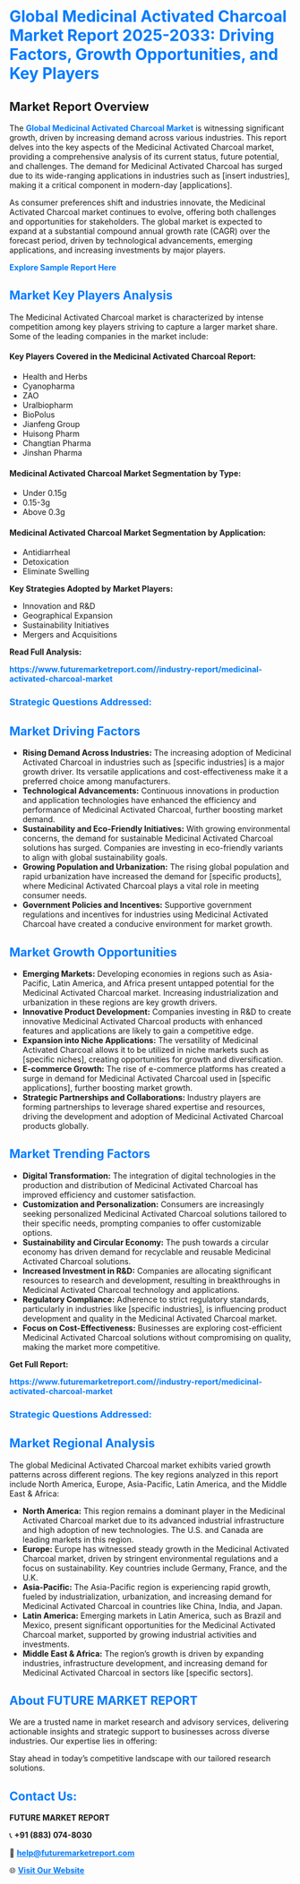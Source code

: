 <h1 style="color: #007BFF;">Global Medicinal Activated Charcoal Market Report 2025-2033: Driving Factors, Growth Opportunities, and Key Players</h1>

<section id="overview">
<h2>Market Report Overview</h2>
<p>The <a href="https://www.futuremarketreport.com//industry-report/medicinal-activated-charcoal-market" style="color: #007BFF; text-decoration: none;"><strong>Global Medicinal Activated Charcoal Market</strong></a> is witnessing significant growth, driven by increasing demand across various industries. This report delves into the key aspects of the Medicinal Activated Charcoal market, providing a comprehensive analysis of its current status, future potential, and challenges. The demand for Medicinal Activated Charcoal has surged due to its wide-ranging applications in industries such as [insert industries], making it a critical component in modern-day [applications].</p>
<p>As consumer preferences shift and industries innovate, the Medicinal Activated Charcoal market continues to evolve, offering both challenges and opportunities for stakeholders. The global market is expected to expand at a substantial compound annual growth rate (CAGR) over the forecast period, driven by technological advancements, emerging applications, and increasing investments by major players.</p>
</section>

<section id="overview">
<p><a href="https://www.futuremarketreport.com//request-sample/reportId=52230" style="color: #007BFF; text-decoration: none;"><strong>Explore Sample Report Here</strong></a></p>
</section>

<section id="key-players">
<h2 style="color: #007BFF;">Market Key Players Analysis</h2>
<p>The Medicinal Activated Charcoal market is characterized by intense competition among key players striving to capture a larger market share. Some of the leading companies in the market include:</p>
<h4>Key Players Covered in the Medicinal Activated Charcoal Report:</h4>
<ul><li>Health and Herbs</li><li>Cyanopharma</li><li>ZAO</li><li>Uralbiopharm</li><li>BioPolus</li><li>Jianfeng Group</li><li>Huisong Pharm</li><li>Changtian Pharma</li><li>Jinshan Pharma</li></ul>
<h4>Medicinal Activated Charcoal Market Segmentation by Type:</h4>
<ul><li>Under 0.15g</li><li>0.15-3g</li><li>Above 0.3g</li></ul>

<h4>Medicinal Activated Charcoal Market Segmentation by Application:</h4>
<ul><li>Antidiarrheal</li><li>Detoxication</li><li>Eliminate Swelling</li></ul>
<p><strong>Key Strategies Adopted by Market Players:</strong></p>
<ul>
<li>Innovation and R&D</li>
<li>Geographical Expansion</li>
<li>Sustainability Initiatives</li>
<li>Mergers and Acquisitions</li>
</ul>
</section>

<section>
<p><strong>Read Full Analysis: </strong></p><a href="https://www.futuremarketreport.com//industry-report/medicinal-activated-charcoal-market" style="color: #007BFF; text-decoration: none;"><strong>https://www.futuremarketreport.com//industry-report/medicinal-activated-charcoal-market</strong></a>
<h3 style="color: #007BFF;">Strategic Questions Addressed:</h3>
</section>

<section id="driving-factors">
<h2 style="color: #007BFF;">Market Driving Factors</h2>
<ul>
<li><strong>Rising Demand Across Industries:</strong> The increasing adoption of Medicinal Activated Charcoal in industries such as [specific industries] is a major growth driver. Its versatile applications and cost-effectiveness make it a preferred choice among manufacturers.</li>
<li><strong>Technological Advancements:</strong> Continuous innovations in production and application technologies have enhanced the efficiency and performance of Medicinal Activated Charcoal, further boosting market demand.</li>
<li><strong>Sustainability and Eco-Friendly Initiatives:</strong> With growing environmental concerns, the demand for sustainable Medicinal Activated Charcoal solutions has surged. Companies are investing in eco-friendly variants to align with global sustainability goals.</li>
<li><strong>Growing Population and Urbanization:</strong> The rising global population and rapid urbanization have increased the demand for [specific products], where Medicinal Activated Charcoal plays a vital role in meeting consumer needs.</li>
<li><strong>Government Policies and Incentives:</strong> Supportive government regulations and incentives for industries using Medicinal Activated Charcoal have created a conducive environment for market growth.</li>
</ul>
</section>

<section id="growth-opportunities">
<h2 style="color: #007BFF;">Market Growth Opportunities</h2>
<ul>
<li><strong>Emerging Markets:</strong> Developing economies in regions such as Asia-Pacific, Latin America, and Africa present untapped potential for the Medicinal Activated Charcoal market. Increasing industrialization and urbanization in these regions are key growth drivers.</li>
<li><strong>Innovative Product Development:</strong> Companies investing in R&D to create innovative Medicinal Activated Charcoal products with enhanced features and applications are likely to gain a competitive edge.</li>
<li><strong>Expansion into Niche Applications:</strong> The versatility of Medicinal Activated Charcoal allows it to be utilized in niche markets such as [specific niches], creating opportunities for growth and diversification.</li>
<li><strong>E-commerce Growth:</strong> The rise of e-commerce platforms has created a surge in demand for Medicinal Activated Charcoal used in [specific applications], further boosting market growth.</li>
<li><strong>Strategic Partnerships and Collaborations:</strong> Industry players are forming partnerships to leverage shared expertise and resources, driving the development and adoption of Medicinal Activated Charcoal products globally.</li>
</ul>
</section>

<section id="trending-factors">
<h2 style="color: #007BFF;">Market Trending Factors</h2>
<ul>
<li><strong>Digital Transformation:</strong> The integration of digital technologies in the production and distribution of Medicinal Activated Charcoal has improved efficiency and customer satisfaction.</li>
<li><strong>Customization and Personalization:</strong> Consumers are increasingly seeking personalized Medicinal Activated Charcoal solutions tailored to their specific needs, prompting companies to offer customizable options.</li>
<li><strong>Sustainability and Circular Economy:</strong> The push towards a circular economy has driven demand for recyclable and reusable Medicinal Activated Charcoal solutions.</li>
<li><strong>Increased Investment in R&D:</strong> Companies are allocating significant resources to research and development, resulting in breakthroughs in Medicinal Activated Charcoal technology and applications.</li>
<li><strong>Regulatory Compliance:</strong> Adherence to strict regulatory standards, particularly in industries like [specific industries], is influencing product development and quality in the Medicinal Activated Charcoal market.</li>
<li><strong>Focus on Cost-Effectiveness:</strong> Businesses are exploring cost-efficient Medicinal Activated Charcoal solutions without compromising on quality, making the market more competitive.</li>
</ul>
</section>

<section>
<p><strong>Get Full Report: </strong></p><a href="https://www.futuremarketreport.com//industry-report/medicinal-activated-charcoal-market" style="color: #007BFF; text-decoration: none;"><strong>https://www.futuremarketreport.com//industry-report/medicinal-activated-charcoal-market</strong></a>
<h3 style="color: #007BFF;">Strategic Questions Addressed:</h3>
</section>


<section id="regional-analysis">
<h2 style="color: #007BFF;">Market Regional Analysis</h2>
<p>The global Medicinal Activated Charcoal market exhibits varied growth patterns across different regions. The key regions analyzed in this report include North America, Europe, Asia-Pacific, Latin America, and the Middle East & Africa:</p>
<ul>
<li><strong>North America:</strong> This region remains a dominant player in the Medicinal Activated Charcoal market due to its advanced industrial infrastructure and high adoption of new technologies. The U.S. and Canada are leading markets in this region.</li>
<li><strong>Europe:</strong> Europe has witnessed steady growth in the Medicinal Activated Charcoal market, driven by stringent environmental regulations and a focus on sustainability. Key countries include Germany, France, and the U.K.</li>
<li><strong>Asia-Pacific:</strong> The Asia-Pacific region is experiencing rapid growth, fueled by industrialization, urbanization, and increasing demand for Medicinal Activated Charcoal in countries like China, India, and Japan.</li>
<li><strong>Latin America:</strong> Emerging markets in Latin America, such as Brazil and Mexico, present significant opportunities for the Medicinal Activated Charcoal market, supported by growing industrial activities and investments.</li>
<li><strong>Middle East & Africa:</strong> The region’s growth is driven by expanding industries, infrastructure development, and increasing demand for Medicinal Activated Charcoal in sectors like [specific sectors].</li>
</ul>
</section>

<footer>
<h2 style="color: #007BFF;">About FUTURE MARKET REPORT</h2>
<p>We are a trusted name in market research and advisory services, delivering actionable insights and strategic support to businesses across diverse industries. Our expertise lies in offering:</p>

<p>Stay ahead in today’s competitive landscape with our tailored research solutions.</p>

<h2 style="color: #007BFF;">Contact Us:</h2>
<p><strong>FUTURE MARKET REPORT</strong></p>
<p>📞 <strong>+91 (883) 074-8030</strong></p>
<p>📧 <strong><a href="mailto:help@futuremarketreport.com" style="color: #007BFF;">help@futuremarketreport.com</a></strong></p>
<p>🌐 <strong><a href="https://www.futuremarketreport.com/" style="color: #007BFF;">Visit Our Website</a></strong></p>
</footer>